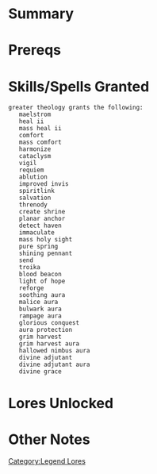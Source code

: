 # Summary

# Prereqs

# Skills/Spells Granted

`greater theology grants the following:`  
`   maelstrom`  
`   heal ii`  
`   mass heal ii`  
`   comfort`  
`   mass comfort`  
`   harmonize`  
`   cataclysm`  
`   vigil`  
`   requiem`  
`   ablution`  
`   improved invis`  
`   spiritlink`  
`   salvation`  
`   threnody`  
`   create shrine`  
`   planar anchor`  
`   detect haven`  
`   immaculate`  
`   mass holy sight`  
`   pure spring`  
`   shining pennant`  
`   send`  
`   troika`  
`   blood beacon`  
`   light of hope`  
`   reforge`  
`   soothing aura`  
`   malice aura`  
`   bulwark aura`  
`   rampage aura`  
`   glorious conquest`  
`   aura protection`  
`   grim harvest`  
`   grim harvest aura`  
`   hallowed nimbus aura`  
`   divine adjutant`  
`   divine adjutant aura`  
`   divine grace`

# Lores Unlocked

# Other Notes

[Category:Legend Lores](Category:Legend_Lores "wikilink")
